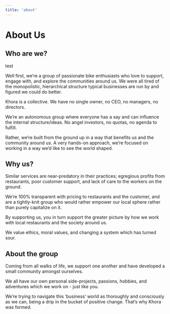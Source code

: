 ```yaml
---
title: 'about'
---
```


# About Us

## Who are we?

test

Well first, we’re a group of passionate bike enthusiasts who love to support, engage with, and explore the communities around us. We were all tired of the monopolistic, hierarchical structure typical businesses are run by and figured we could do better.

Khora is a collective. We have no single owner, no CEO, no managers, no directors.

We’re an autonomous group where everyone has a say and can influence the internal structure/ideas. No angel investors, no quotas, no agenda to fulfill.

Rather, we’re built from the ground up in a way that benefits us and the community around us. A very hands-on approach, we’re focused on working in a way we’d like to see the world shaped.

## Why us?

Similar services are near-predatory in their practices; egregious profits from restaurants, poor customer support, and lack of care to the workers on the ground.

We’re 100% transparent with pricing to restaurants and the customer, and are a tightly-knit group who would rather empower our local sphere rather than purely capitalize on it.

By supporting us, you in turn support the greater picture by how we work with local restaurants and the society around us.

We value ethics, moral values, and changing a system which has turned sour.

## About the group

Coming from all walks of life, we support one another and have developed a small community amongst ourselves.

We all have our own personal side-projects, passions, hobbies, and adventures which we work on - just like you.

We’re trying to navigate this ‘business’ world as thoroughly and consciously as we can, being a drip in the bucket of positive change. That’s why Khora was formed.
